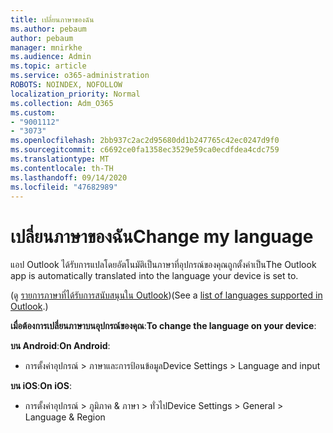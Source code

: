 ```yaml
---
title: เปลี่ยนภาษาของฉัน
ms.author: pebaum
author: pebaum
manager: mnirkhe
ms.audience: Admin
ms.topic: article
ms.service: o365-administration
ROBOTS: NOINDEX, NOFOLLOW
localization_priority: Normal
ms.collection: Adm_O365
ms.custom:
- "9001112"
- "3073"
ms.openlocfilehash: 2bb937c2ac2d95680dd1b247765c42ec0247d9f0
ms.sourcegitcommit: c6692ce0fa1358ec3529e59ca0ecdfdea4cdc759
ms.translationtype: MT
ms.contentlocale: th-TH
ms.lasthandoff: 09/14/2020
ms.locfileid: "47682989"
---
```

# <a name="change-my-language"></a><span data-ttu-id="6727d-102">เปลี่ยนภาษาของฉัน</span><span class="sxs-lookup"><span data-stu-id="6727d-102">Change my language</span></span>

<span data-ttu-id="6727d-103">แอป Outlook ได้รับการแปลโดยอัตโนมัติเป็นภาษาที่อุปกรณ์ของคุณถูกตั้งค่าเป็น</span><span class="sxs-lookup"><span data-stu-id="6727d-103">The Outlook app is automatically translated into the language your device is set to.</span></span> 

<span data-ttu-id="6727d-104">(ดู [รายการภาษาที่ได้รับการสนับสนุนใน Outlook](https://acompli.helpshift.com/a/outlook/?s=general-questions&f=in-which-languages-is-your-app-translated))</span><span class="sxs-lookup"><span data-stu-id="6727d-104">(See a [list of languages supported in Outlook](https://acompli.helpshift.com/a/outlook/?s=general-questions&f=in-which-languages-is-your-app-translated).)</span></span> 

<span data-ttu-id="6727d-105">**เมื่อต้องการเปลี่ยนภาษาบนอุปกรณ์ของคุณ**:</span><span class="sxs-lookup"><span data-stu-id="6727d-105">**To change the language on your device**:</span></span> 

<span data-ttu-id="6727d-106">**บน Android**:</span><span class="sxs-lookup"><span data-stu-id="6727d-106">**On Android**:</span></span> 

- <span data-ttu-id="6727d-107">การตั้งค่าอุปกรณ์ > ภาษาและการป้อนข้อมูล</span><span class="sxs-lookup"><span data-stu-id="6727d-107">Device Settings > Language and input</span></span> 

<span data-ttu-id="6727d-108">**บน iOS**:</span><span class="sxs-lookup"><span data-stu-id="6727d-108">**On iOS**:</span></span> 

- <span data-ttu-id="6727d-109">การตั้งค่าอุปกรณ์ > ภูมิภาค & ภาษา > ทั่วไป</span><span class="sxs-lookup"><span data-stu-id="6727d-109">Device Settings > General > Language & Region</span></span> 
